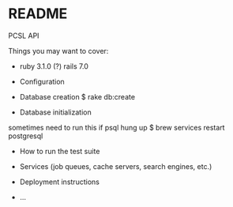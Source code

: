 # README

PCSL API

Things you may want to cover:

* ruby 3.1.0 (?) rails 7.0

* Configuration

* Database creation
$ rake db:create

* Database initialization

sometimes need to run this if psql hung up
$ brew services restart postgresql

* How to run the test suite

* Services (job queues, cache servers, search engines, etc.)

* Deployment instructions

* ...
